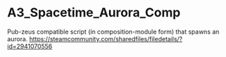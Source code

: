 # A3_Spacetime_Aurora_Comp
Pub-zeus compatible script (in composition-module form) that spawns an aurora. https://steamcommunity.com/sharedfiles/filedetails/?id=2941070556
